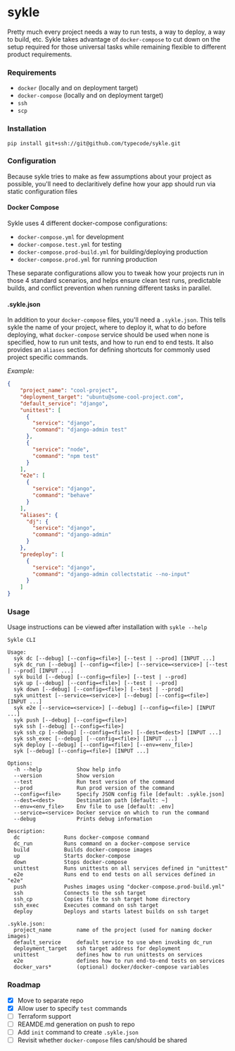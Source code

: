 # sykle

Pretty much every project needs a way to run tests, a way to deploy, a way to build, etc. Sykle takes advantage of `docker-compose` to cut down on the setup required for those universal tasks while remaining flexible to different product requirements.

### Requirements

- `docker` (locally and on deployment target)
- `docker-compose` (locally and on deployment target)
- `ssh` 
- `scp`

### Installation

`pip install git+ssh://git@github.com/typecode/sykle.git`

### Configuration

Because sykle tries to make as few assumptions about your project as possible, you'll need to declaritively define how your app should run via static configuration files

#### Docker Compose

Sykle uses 4 different docker-compose configurations:

- `docker-compose.yml` for development
- `docker-compose.test.yml` for testing
- `docker-compose.prod-build.yml` for building/deploying production
- `docker-compose.prod.yml` for running production

These separate configurations allow you to tweak how your projects run in those 4 standard scenarios, and helps ensure clean test runs, predictable builds, and conflict prevention when running different tasks in parallel.

#### .sykle.json

In addition to your `docker-compose` files, you'll need a `.sykle.json`. This tells sykle the name of your project, where to deploy it, what to do before deploying, what `docker-compose` service should be used when none is specified, how to run unit tests, and how to run end to end tests. It also provides an `aliases` section for defining shortcuts for commonly used project specific commands.

*Example:*
```json
{
    "project_name": "cool-project",
    "deployment_target": "ubuntu@some-cool-project.com",
    "default_service": "django",
    "unittest": [
      {
        "service": "django",
        "command": "django-admin test"
      },
      {
        "service": "node",
        "command": "npm test"
      }
    ],
    "e2e": [
      {
        "service": "django",
        "command": "behave"
      }
    ],
    "aliases": {
      "dj": {
        "service": "django",
        "command": "django-admin"
      }
    },
    "predeploy": [
      {
        "service": "django",
        "command": "django-admin collectstatic --no-input"
      }
    ]
}

```

### Usage

Usage instructions can be viewed after installation with `sykle --help`

```
Sykle CLI

Usage:
  syk dc [--debug] [--config=<file>] [--test | --prod] [INPUT ...]
  syk dc_run [--debug] [--config=<file>] [--service=<service>] [--test | --prod] [INPUT ...]
  syk build [--debug] [--config=<file>] [--test | --prod]
  syk up [--debug] [--config=<file>] [--test | --prod]
  syk down [--debug] [--config=<file>] [--test | --prod]
  syk unittest [--service=<service>] [--debug] [--config=<file>] [INPUT ...]
  syk e2e [--service=<service>] [--debug] [--config=<file>] [INPUT ...]
  syk push [--debug] [--config=<file>]
  syk ssh [--debug] [--config=<file>]
  syk ssh_cp [--debug] [--config=<file>] [--dest=<dest>] [INPUT ...]
  syk ssh_exec [--debug] [--config=<file>] [INPUT ...]
  syk deploy [--debug] [--config=<file>] [--env=<env_file>]
  syk [--debug] [--config=<file>] [INPUT ...]

Options:
  -h --help           Show help info
  --version           Show version
  --test              Run test version of the command
  --prod              Run prod version of the command
  --config=<file>     Specify JSON config file [default: .sykle.json]
  --dest=<dest>       Destination path [default: ~]
  --env=<env_file>    Env file to use [default: .env]
  --service=<service> Docker service on which to run the command
  --debug             Prints debug information

Description:
  dc              Runs docker-compose command
  dc_run          Runs command on a docker-compose service
  build           Builds docker-compose images
  up              Starts docker-compose
  down            Stops docker-compose
  unittest        Runs unittests on all services defined in "unittest"
  e2e             Runs end to end tests on all services defined in "e2e"
  push            Pushes images using "docker-compose.prod-build.yml"
  ssh             Connects to the ssh target
  ssh_cp          Copies file to ssh target home directory
  ssh_exec        Executes command on ssh target
  deploy          Deploys and starts latest builds on ssh target

.sykle.json:
  project_name        name of the project (used for naming docker images)
  default_service     default service to use when invoking dc_run
  deployment_target   ssh target address for deployment
  unittest            defines how to run unittests on services
  e2e                 defines how to run end-to-end tests on services
  docker_vars*        (optional) docker/docker-compose variables

```

### Roadmap

- [x] Move to separate repo
- [x] Allow user to specify `test` commands
- [ ] Terraform support
- [ ] REAMDE.md generation on push to repo
- [ ] Add `init` command to create `.sykle.json`
- [ ] Revisit whether `docker-compose` files can/should be shared
